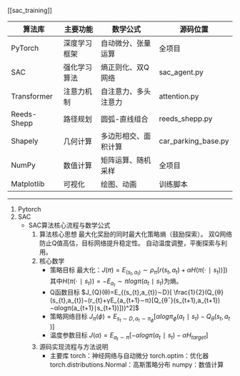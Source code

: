 [[sac_training]]

|算法库|主要功能|数学公式|源码位置|
|---|---|---|---|
|PyTorch|深度学习框架|自动微分、张量运算|全项目|
|SAC|强化学习算法|熵正则化、双Q网络|sac_agent.py|
|Transformer|注意力机制|自注意力、多头注意力|attention.py|
|Reeds-Shepp|路径规划|圆弧-直线组合|reeds_shepp.py|
|Shapely|几何计算|多边形相交、面积计算|car_parking_base.py|
|NumPy|数值计算|矩阵运算、随机采样|全项目|
|Matplotlib|可视化|绘图、动画|训练脚本|
*****
1. Pytorch
2. SAC
	- SAC算法核心流程与数学公式
		1. 算法核心思想
			最大化奖励的同时最大化策略熵（鼓励探索）。
			双Q网络防止Q值高估，目标网络提升稳定性。
			自动温度调整，平衡探索与利用。
		2. 核心数学
			- 策略目标
				最大化：$J(π)=E_{(s_{t},a_{t})}∼ρ_{π}[r(s_{t},a_{t})+αH(π(⋅∣s_{t}))])$
				其中$H(π(⋅∣s_{t}))=−E_{a_{t}}∼πlog⁡π(a_{t}∣s_{t})$为熵。
			- Q函数目标
				$J_{Q}(θ)=E_{(s_{t},a_{t})∼D}[ \frac{1}{2}(Q_{θ}(s_{t},a_{t})−(r_{t}+γE_{a_{t+1}∼π}[Q_{θˉ}(s_{t+1},a_{t+1})−αlog⁡π(a_{t+1}∣s_{t+1})]))^2]$
			- 策略网络目标
				$J_{π​}(ϕ)=E_{s_t​∼D,a_{t}​∼π_{ϕ}​​}[αlogπ_{ϕ}(a_{t}​∣s_{t}​)−Q_{θ​}(s_{t}​,a_{t}​)]$
			- 温度参数目标
				$J(α)=E_{a_{t}​∼π​}[−αlogπ(a_{t}​∣s_{t}​)−αH_{target}]​$
		3. 源码实现流程与方法说明
			- 主要库
				torch：神经网络与自动微分
				torch.optim：优化器
				torch.distributions.Normal：高斯策略分布
				numpy：数值计算
				